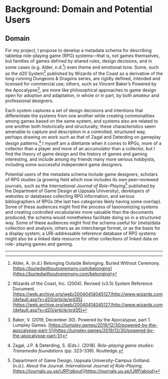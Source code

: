 # Background: Domain and Potential Users

## Domain

For my project, I propose to develop a metadata schema for describing
tabletop role-playing game (RPG) systems—that is, not games themselves, but
families of games defined by shared rules, design decisions, and in some
cases (e.g. Alder, n.d.[^alder-nd]) even theme and emotional tone. Some,
such as the d20 System[^wizards-2004] published by Wizards of the Coast as
a derivative of the long-running Dungeons & Dragons series, are rigidly
defined, intended and licensed for commercial use; others, such as Vincent
Baker’s Powered by the Apocalypse[^baker-2019], are more like philosophical
approaches to game design open for adoption and adaptation, in whole or in
part, by both amateur and professional designers.

Each system captures a set of design decisions and intentions that
differentiate the systems from one another while creating commonalities
among games based on the same system, and systems also are related to one
another both historically and structurally; these characteristics seem
amenable to capture and description in a controlled, structured way,
perhaps drawing on work such as that of Zagal and Deterding on gameplay
design patterns.[^zagal-2018] I myself am a dilettante when it comes to
RPGs, more of a collector than a player and more of an accumulator than a
collector, but I find the theory of game design and the history of games
and gaming interesting, and include among my friends many more serious
hobbyists, including some successful independent game designers.

Potential users of the metadata schema include game designers, scholars of
RPG studies (a growing field which now includes its own peer-reviewed
journals, such as the _International Journal of Role-Playing_[^ijrp-nd]
published by the Department of Game Design at Uppsala University),
developers of websites or databases collecting RPG information, and serious
bibliographers of RPGs (the last two categories likely having some
overlap). Some of these audiences might find the process of taxonomizing
systems and creating controlled vocabularies more valuable than the
documents produced; the schema would nonetheless facilitate doing so in a
structured way. Some of these audiences might find the schema useful for
(meta)data collection and analysis; others as an interchange format, or as
the basis for a display system; a URI-addressable reference database of RPG
systems might also be a linked data resource for other collections of
linked data on role- playing games and gaming.

---

[^alder-nd]: Alder, A. (n.d.) Belonging Outside Belonging. Buried Without Ceremony. [https://buriedwithoutceremony.com/belonging](https://buriedwithoutceremony.com/belonging)

[^wizards-2004]: Wizards of the Coast, Inc. (2004). Revised (v3.5) System Reference Document. [https://web.archive.org/web/20040414045127/http://www.wizards.com/default.asp?x=d20/article/srd35](https://web.archive.org/web/20040414045127/http://www.wizards.com/default.asp?x=d20/article/srd35)

[^baker-2019]: Baker, V. (2019, December 30). Powered by the Apocalypse, part 1. Lumpley Games. [https://lumpley.games/2019/12/30/powered-by-the-apocalypse-part-1/](https://lumpley.games/2019/12/30/powered-by-the-apocalypse-part-1/)

[^zagal-2018]: Zagal, J.P. & Deterding, S. (Eds.). (2018). _Role-playing game studies: Transmedia foundations_ (pp. 323–336). Routledge. 

[^ijrp-nd]: Department of Game Design, Uppsala University-Campus Gotland. (n.d.). About the Journal. _International Journal of Role-Playing._ [https://journals.uu.se/IJRP/about](https://journals.uu.se/IJRP/about)
